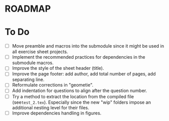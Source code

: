 # ROADMAP

# To Do

- [ ] Move preamble and macros into the submodule since it might be used in all exercise sheet
      projects.
- [ ] Implement the recommended practices for dependencies in the submodule macros.
- [ ] Improve the style of the sheet header (title).
- [ ] Improve the page footer: add author, add total number of pages, add separating line.
- [ ] Reformulate corrections in "geometie".
- [ ] Add indentation for questions to align after the question number.
- [ ] Try a method to extract the location from the compiled file (see`test_2.tex`). Especially
      since the new "wip" folders impose an additional nesting level for their files.
- [ ] Improve dependencies handling in figures.
